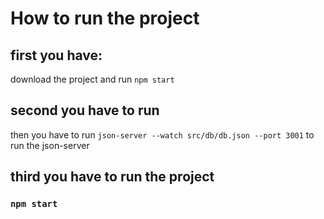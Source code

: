 
# How to run the project
## first you have:

download the project and run `npm start`

## second you have to run 

then you have to run `json-server --watch src/db/db.json --port 3001` to run the json-server 

## third you have to run the project

### `npm start`

